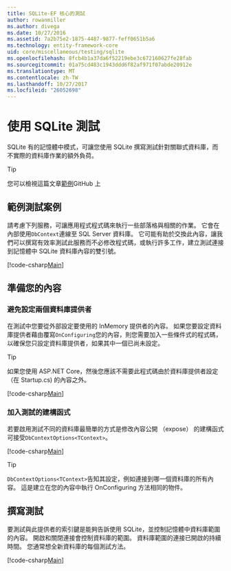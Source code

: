 ```yaml
---
title: SQLite-EF 核心的測試
author: rowanmiller
ms.author: divega
ms.date: 10/27/2016
ms.assetid: 7a2b75e2-1875-4487-9877-feff0651b5a6
ms.technology: entity-framework-core
uid: core/miscellaneous/testing/sqlite
ms.openlocfilehash: 8fcb4b1a37da6f52219ebe3c672160627fe28fab
ms.sourcegitcommit: 01a75cd483c1943ddd6f82af971f07abde20912e
ms.translationtype: MT
ms.contentlocale: zh-TW
ms.lasthandoff: 10/27/2017
ms.locfileid: "26052698"
---
```

# <a name="testing-with-sqlite"></a>使用 SQLite 測試

SQLite 有的記憶體中模式，可讓您使用 SQLite 撰寫測試針對關聯式資料庫，而不實際的資料庫作業的額外負荷。

> [!TIP]  
> 您可以檢視這篇文章[範例](https://github.com/aspnet/EntityFramework.Docs/tree/master/samples/core/Miscellaneous/Testing)GitHub 上

## <a name="example-testing-scenario"></a>範例測試案例

請考慮下列服務，可讓應用程式程式碼來執行一些部落格與相關的作業。 它會在內部使用`DbContext`連線至 SQL Server 資料庫。 它可能有助於交換此內容，讓我們可以撰寫有效率測試此服務而不必修改程式碼，或執行許多工作，建立測試連接到記憶體中 SQLite 資料庫內容的雙引號。

[!code-csharp[Main](../../../../samples/core/Miscellaneous/Testing/BusinessLogic/BlogService.cs)]

## <a name="get-your-context-ready"></a>準備您的內容

### <a name="avoid-configuring-two-database-providers"></a>避免設定兩個資料庫提供者

在測試中您要從外部設定要使用的 InMemory 提供者的內容。 如果您要設定資料庫提供者藉由覆寫`OnConfiguring`您的內容，則您需要加入一些條件式的程式碼，以確保您只設定資料庫提供者，如果其中一個已尚未設定。

> [!TIP]  
> 如果您使用 ASP.NET Core，然後您應該不需要此程式碼由於資料庫提供者設定 （在 Startup.cs) 的內容之外。

[!code-csharp[Main](../../../../samples/core/Miscellaneous/Testing/BusinessLogic/BloggingContext.cs#OnConfiguring)]

### <a name="add-a-constructor-for-testing"></a>加入測試的建構函式

若要啟用測試不同的資料庫最簡單的方式是修改內容公開 （expose） 的建構函式可接受`DbContextOptions<TContext>`。

[!code-csharp[Main](../../../../samples/core/Miscellaneous/Testing/BusinessLogic/BloggingContext.cs#Constructors)]

> [!TIP]  
> `DbContextOptions<TContext>`告知其設定，例如連接到哪一個資料庫的所有內容。 這是建立在您的內容中執行 OnConfiguring 方法相同的物件。

## <a name="writing-tests"></a>撰寫測試

要測試與此提供者的索引鍵是能夠告訴使用 SQLite，並控制記憶體中資料庫範圍的內容。 開啟和關閉連接會控制資料庫的範圍。 資料庫範圍的連接已開啟的持續時間。 您通常想全新資料庫的每個測試方法。

[!code-csharp[Main](../../../../samples/core/Miscellaneous/Testing/TestProject/SQLite/BlogServiceTests.cs)]
